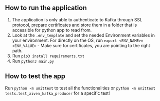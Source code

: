 
## How to run the application

1. The application is only able to authenticate to Kafka through SSL protocol, prepare certificates and store them in a folder that is accessible for python app to read from. 
2.  Look at the `.env_template` and set the needed Environment variables in your environment. For directly on the OS, run `export <ENV_NAME>=<ENV_VALUE>` - Make sure for certificates, you are pointing to the right path.
3. Run `pip3 install requirements.txt`
4. Run `python3 main.py`


## How to test the app

Run `python -m unittest` to test all the functionalities or `python -m unittest tests.test_aiven_kafka_producer` for a specific test!

